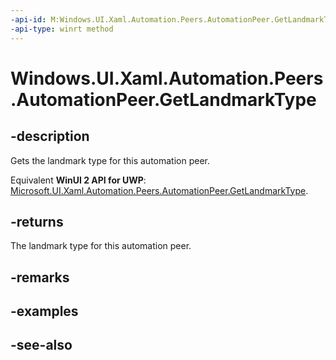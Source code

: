 ```yaml
---
-api-id: M:Windows.UI.Xaml.Automation.Peers.AutomationPeer.GetLandmarkType
-api-type: winrt method
---
```


<!-- Method syntax
public Windows.UI.Xaml.Automation.Peers.AutomationLandmarkType GetLandmarkType()
-->

# Windows.UI.Xaml.Automation.Peers.AutomationPeer.GetLandmarkType

## -description
Gets the landmark type for this automation peer.

Equivalent **WinUI 2 API for UWP**: [Microsoft.UI.Xaml.Automation.Peers.AutomationPeer.GetLandmarkType](/windows/winui/api/microsoft.ui.xaml.automation.peers.automationpeer.getlandmarktype).

## -returns
The landmark type for this automation peer.

## -remarks

## -examples

## -see-also
